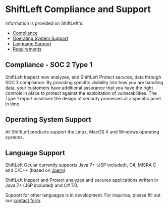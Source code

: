 # ShiftLeft Compliance and Support

Information is provided on ShiftLeft's:

* [Compliance](#compliance---soc-2-type-1)
* [Operating System Support](#operating-system-support)
* [Language Support](#language-support)
* [Requirements](#requirements)

## Compliance - SOC 2 Type 1

ShiftLeft Inspect now analyzes, and ShiftLeft Protect secures, data through SOC 2 compliance. By providing specific visibility into how you are handling data, your customers have additional assurance that you have the right controls in place to protect against the exploitation of vulnerabilities. The Type 1 report assesses the design of security processes at a specific point in time.

## Operating System Support

All ShiftLeft products support the Linux, MacOS X and Windows operating systems.

## Language Support

ShiftLeft Ocular currently supports Java 7+ (JSP included), C#, MISRA C and C/C++ (based on [Joern](https://github.com/octopus-platform/joern)).

ShiftLeft Inspect and Protect analyzes and secures applications written in Java 7+ (JSP included) and C# 7.0. 

Support for other languages is in development. For inquiries, please fill out our [contact form](https://www.shiftleft.io/contact/).
